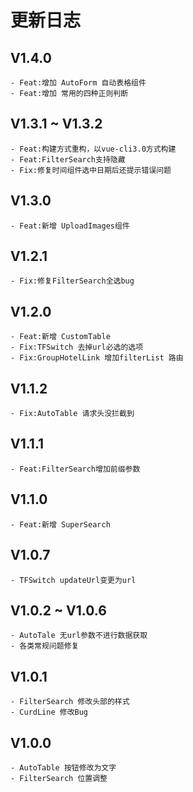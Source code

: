# 更新日志

## V1.4.0

    - Feat:增加 AutoForm 自动表格组件
    - Feat:增加 常用的四种正则判断

## V1.3.1 ~ V1.3.2

    - Feat:构建方式重构，以vue-cli3.0方式构建
    - Feat:FilterSearch支持隐藏
    - Fix:修复时间组件选中日期后还提示错误问题

## V1.3.0

    - Feat:新增 UploadImages组件

## V1.2.1

    - Fix:修复FilterSearch全选bug

## V1.2.0

    - Feat:新增 CustomTable
    - Fix:TFSwitch 去掉url必选的选项
    - Fix:GroupHotelLink 增加filterList 路由

## V1.1.2

    - Fix:AutoTable 请求头没拦截到

## V1.1.1

    - Feat:FilterSearch增加前缀参数

## V1.1.0

    - Feat:新增 SuperSearch

## V1.0.7

    - TFSwitch updateUrl变更为url

## V1.0.2 ~ V1.0.6

    - AutoTale 无url参数不进行数据获取
    - 各类常规问题修复

## V1.0.1

    - FilterSearch 修改头部的样式
    - CurdLine 修改Bug

## V1.0.0

    - AutoTable 按钮修改为文字
    - FilterSearch 位置调整

